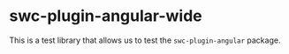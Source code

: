 # swc-plugin-angular-wide

This is a test library that allows us to test the `swc-plugin-angular` package.